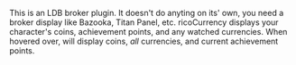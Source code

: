 This is an LDB broker plugin.  It doesn't do anyting on its' own, you need a broker display like Bazooka, Titan Panel, etc.
ricoCurrency displays your character's coins, achievement points, and any watched currencies.  When hovered over, will display coins, *all* currencies, and current achievement points.
